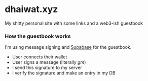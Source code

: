 # dhaiwat.xyz

My shitty personal site with some links and a web3-ish guestbook

### How the guestbook works

I'm using message signing and [Supabase](https://supabase.com) for the guestbook.

- User connects their wallet
- User signs a message (literally _gm_)
- I send this signature to my server
- I verify the signature and make an entry in my DB
